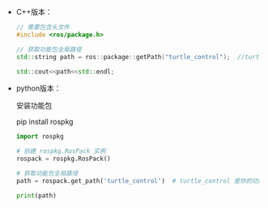 - C++版本：

    ```cpp
    // 需要包含头文件
    #include <ros/package.h>

    // 获取功能包全局路径
    std::string path = ros::package::getPath("turtle_control");  //turtle_control是我的功能包名
        
    std::cout<<path<<std::endl;
    ```

- python版本：

    安装功能包

    pip install rospkg

    ```python
    import rospkg

    # 创建 rospkg.RosPack 实例
    rospack = rospkg.RosPack()

    # 获取功能包全局路径
    path = rospack.get_path('turtle_control')  # turtle_control 是你的功能包名

    print(path)

    ```
